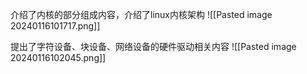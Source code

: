 介绍了内核的部分组成内容，介绍了linux内核架构
![[Pasted image 20240116101717.png]]

提出了字符设备、块设备、网络设备的硬件驱动相关内容
![[Pasted image 20240116102045.png]]
